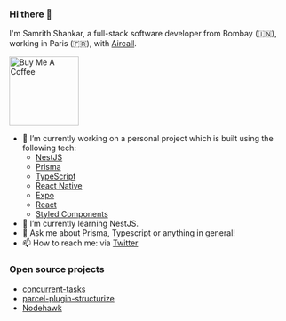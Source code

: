 ### Hi there 👋

I'm Samrith Shankar, a full-stack software developer from Bombay (🇮🇳), working in Paris (🇫🇷), with [Aircall](https://aircall.io).

<a href="https://www.buymeacoffee.com/Sz4V6TJlU" target="_blank"><img src="https://cdn.buymeacoffee.com/buttons/v2/default-yellow.png" alt="Buy Me A Coffee" width="125" /></a>

- 🔭 I’m currently working on a personal project which is built using the following tech:
  - [NestJS](https://nestjs.com/)
  - [Prisma](https://prisma.io/)
  - [TypeScript](https://www.typescriptlang.org/)
  - [React Native](https://reactnative.dev/)
  - [Expo](https://expo.io/)
  - [React](https://reactjs.org/)
  - [Styled Components](https://styled-components.com/)
- 🌱 I’m currently learning NestJS.
- 💬 Ask me about Prisma, Typescript or anything in general!
- 📫 How to reach me: via [Twitter](https://twitter.com/tueieo)

### Open source projects
- [concurrent-tasks](https://github.com/samrith-s/concurrent-tasks)
- [parcel-plugin-structurize](https://github.com/samrith-s/parcel-plugin-structurize)
- [Nodehawk](https://github.com/samrith-s/nodehawk)
